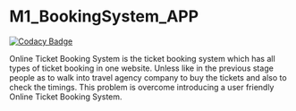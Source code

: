 # M1_BookingSystem_APP

[![Codacy Badge](https://api.codacy.com/project/badge/Grade/531fcda6f101482aa9a636f2f5106718)](https://app.codacy.com/gh/KulkarniSharath/M1_BookingSystem_APP?utm_source=github.com&utm_medium=referral&utm_content=KulkarniSharath/M1_BookingSystem_APP&utm_campaign=Badge_Grade_Settings)

Online Ticket Booking System is the ticket booking system which has all types of ticket booking in one website. Unless like in the previous stage people as to walk into travel agency company to buy the tickets and also to check the timings. This problem is overcome introducing a user friendly Online Ticket Booking System. 
